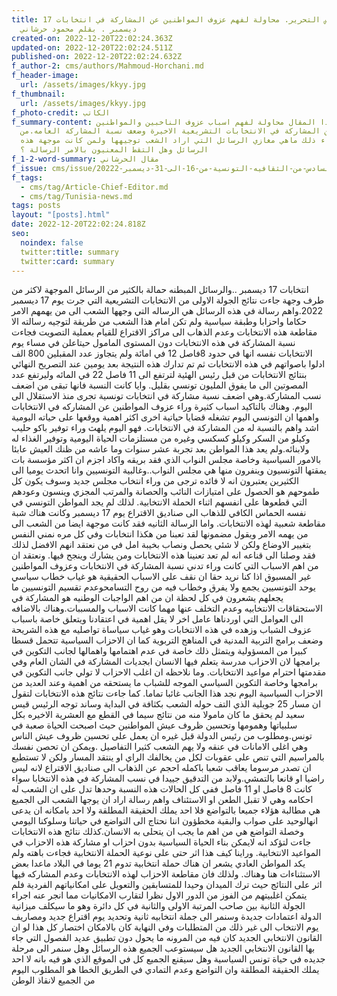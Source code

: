 ```yaml
---
title: مقال رئيس التحرير. محاولة لفهم عزوف المواطنين عن المشاركة في انتخابات 17
  ديسمبر . بقلم محمود حرشاني
created-on: 2022-12-20T22:02:24.363Z
updated-on: 2022-12-20T22:02:24.511Z
published-on: 2022-12-20T22:02:24.632Z
f_author-2: cms/authors/Mahmoud-Horchani.md
f_header-image:
  url: /assets/images/kkyy.jpg
f_thumbnail:
  url: /assets/images/kkyy.jpg
f_photo-credit: الكاتب
f_summary-content: في هذا المقال محاولة لفهم اسباب عزوف الناخبين والمواطنين
  عموما عن المشاركة في الانتخابات التشريعية الاخيرة وضعف نسبة المشاركة العامه.من
  يقفلا وراء ذلك ماهي مغازي الرسائل التي اراد الشعب توجيهها ولمن كانت موجهة هذه
  الرسائل وهل التقط المعنيون بالامر الرسالة ؟
f_1-2-word-summary: مقال الحرشاني
f_issue: cms/issue/العدد-السادس-من-الثقافيه-التونسية-من-16-الى-31-ديسمبر-20222.md
f_tags:
  - cms/tag/Article-Chief-Editor.md
  - cms/tag/Tunisia-news.md
tags: posts
layout: "[posts].html"
date: 2022-12-20T22:02:24.818Z
seo:
  noindex: false
  twitter:title: summary
  twitter:card: summary
---
```

انتخابات 17 ديسمبر ..والرسائل المبطنه حمالة بالكثير من الرسائل الموجهة لاكثر من طرف وجهة جاءت نتائج الجولة الاولى من الانتخابات التشريعية التي جرت يوم 17 ديسمبر 2022.واهم رسالة في هذه الرسائل هي الرساله التي وجهها الشعب الى من يهمهم الامر حكاما واحزابا وطبقة سياسية ولم تكن امام هذا الشعب من طريقة لتوجيه رسالته الا مقاطعة هذه الانتخابات وعدم الذهاب الى مراكز الاقتراع للقيام بعملية التصويت فجاءت نسبة المشاركة في هذه الانتخابات دون المستوى المامول حيتاعلن في مساء يوم الانتخابات نفسه انها في حدود 8فاصل 12 في امائة ولم يتجاوز عدد المقبلين 800 الف  ادلوا باصواتهم في هذه الانتخابات ثم تم تدارك هذه النتيجة بعد يومين عند التصريح النهائي بنتائج الانتخابات من قبل رئيس الهئية لترتفع الى 11 فاصل 22 في المائه وليرتفع عدد المصوتين الى ما يفوق المليون تونسي بقليل. وايا كانت النسبة فانها تبقى من اضعف نسب المشاركة.وهي اضعف نسبة مشاركة في انتخابات تونسية تجرى منذ الاستقلال الى اليوم. وهناك بالتاكيد اسباب كثيرة وراء عزوف المواطنين عن المشاركه في الانتخابات واهمها ان التونسي اليوم تشغله قضايا حياتية اخرى اكثر اهمية ووقعها على حياته اليومية اشد واهم بالنسبة له من المشاركة في الانتخابات. فهو اليوم يلهث وراء توفير باكو حليب وكيلو من السكر وكيلو كسكسي وغيره من مستلزمات الحياة اليومية وتوفير الغذاء له ولابنائه.ولم يعد هذا المواطن بعد تجربة عشر سنوات وما عاشه من ظنك العيش عابئا بالامور السياسية وخاصة مجلس النواب الذي فقد بريقه واكاد اجزم ان اكثر مؤسسة بات يمقتها التونسيون وينفرون منها هي مجلس النواب..وغالبية التونسيين وانا اتحدث يوميا الى الكثيرين يعتبرون انه لا فائده ترجى من وراء انتخاب مجلس جديد وسوف يكون كل طموحهم هو الحصول على امتيازات النائب والحصانة والمرتب المجزي وينسون وعودهم التي قطعوها على انفسهم اثناء الحملة الانتخابية. لذلك لم يجد المواطن التونسي في نفسه الحماس الكافي للذهاب الى صناديق الاقتراع يوم 17 ديسمبر وكانت هناك شبة مقاطعة شعبية لهذه الانتخابات. واما الرسالة الثانيه فقد كانت موجهة ايضا من الشعب الى من يهمه الامر ويقول مضمونها لقد تعبنا من هكذا انتخابات وفي كل مره نمني النفس بتغيير الاوضاع ولكن لا شئي يحصل ونصاب بخيبة امل في من نعتقد انهم الافضل  لذلك فقد وصلنا الى قناعه انه لم تعد تعنينا هذه الانتخابات ومن يشارك وينجح فيها. ونعتقد ان من اهم الاسباب التي كانت وراء تدني نسبة المشاركة في الانتخابات وعزوف المواطنين غير المسبوق اذا كنا نريد حقا ان نقف على الاسباب الحقيقية هو غياب خطاب سياسي يوحد التونسيين يجمع ولا يفرق وخطاب فيه من روح التسامحوعدم تقسيم التونسيين ما يجعلهم يشعرون في كل لحظة ان من اهم الواجبات الوطنيه هو المشاركة في الاستحقاقات الانتخابيه وعدم التخلف عنها مهما كانت الاسباب والمسببات.وهناك بالاضافه الى العوامل التي اوردناها عامل اخر لا يقل اهمية في اعتقادنا ويتعلق خاصة باسباب عزوف الشباب وزهده في هذه الانتخابات وهو غياب سياساة تواصليه مع هذه الشريحة وضعف برامج التربية المدنية في المناهج التربوية كما ان الاحزاب السياسية تتحمل قسطا كبيرا من المسؤولية ويتمثل ذلك خاصة في عدم اهتمامها واهمالها لجانب التكوين في برامجها لان الاحزاب مدرسة يتعلم فيها الانسان ابجديات المشاركة في الشان العام وفي مقدمتها احترام مواعيد الانتخابات. وما نلاحظه ان اغلب الاحزاب لا تولي جانب التكوين في برامجها وخاصة التكوين السياسي الموجه للشباب ما يستحقه من اهمية وعند العديد من الاحزاب السياسية اليوم نجد هذا الجانب غائبا تماما. كما جاءت نتائج هذه الانتخابات لتقول ان مسار 25 جويلية الذي التف حوله الشعب بكثافة في البداية وساند توجه الرئيس قيس سعيد لم يحقق ما كان مامولا منه من نتائج  سيما في القطع مع العشرية الاخيره  بكل سلبياتها  وهمومها  وتحسين ظروف عيش المواطنين حيث اصبحت الحياة صعبة في تونس.ومطلوب من رئيس الدولة قبل غيره ان يعمل على تحسين ظروف عيش الناس وهي اغلى الامانات في عنقه ولا يهم الشعب كثيرا التفاصيل .ويمكن ان تحصن نفسك بالمراسيم  التي تنص على عقوبات لكل من يخالفك الراي او ينتقد المسار ولكن لا تستطيع ان تصدر مرسوما يعاقب شعبا باكمله احجم عن الذهاب الى صناديق الاقتراع لانه ليس راضيا او قانعا بالتمشي.ولابد من التدقيق جييدا في نسب المشاركة في هذه الانتخابا سواء كانت 8 فاصل او 11 فاصل ففي كل الحالات هذه النسبة وحدها تدل على ان الشعب له احكامه وهي لا تقبل الطعن او الاستئناف واهم رسالة اراد ان يوجها الشعب الى الجميع هي مطالبة هؤلاء جميعا بالتواضع فلا احد يملك الحقيقة المطلقة ولا احد بامكانه ان يدعى انهالوحيد على صواب والبقية مخطؤون اننا نحتاج الى التواضع في حياتنا وسلوكنا اليومي وخصلة التواضع هي من اهم ما يجب ان يتحلى به الانسان.كذلك نتائج هذه الانتخابات جاءت لتؤكد انه لايمكن بناء الحياة السياسية بدون احزاب او مشاركة هذه الاحزاب في  المواعيد الانتخابية. وراينا كيف هذا اثر حتى على نوعية الحملة الانتخابية فجاءت باهته ولم يكد المواطن العادي يشعر ان هناك حملة انتخابية تدوم 21 يوما في البلاد  ماعدا بعض الاستثناءات هنا وهناك. ولذلك فان مقاطعة الاحزاب لهذه الانتخابات وعدم المشاركه فيها اثر على النتائج حيث ترك الميدان وحيدا للمتسابقين والتعويل على امكانياتهم الفردية فلم يتمكن اغلبيتهم من الفوز من الدور الاول نظرا لتقارب الامكانيات مما انجر عنه  اجراء الجولة الثانية بين صاحب المرتبة الاولى والثانية في كل دائرة وهو ما سيكلف ميزانية الدولة اعتمادات جديدة وسنمر الى جملة انتخابيه ثانية وتحديد يوم اقتراع جديد ومصاريف يوم الانتخاب الى غير ذلك من المتطلبات وفي النهاية كان بالامكان اختصار كل هذا لو ان القانون الانتخابي الجديد كان فيه من المرونه ما يحول دون تطبيق عديد الفصول التي جاء بها القانون الانتخابي الجديد هل سيستوعب الجميع هذه الرسائل وهل سنمر الى مرحلة جديده في حياة تونس السياسية وهل سيقنع الجميع كل في الموقع الذي هو فيه بانه لا احد يملك الحقيقة المطلقة 
و﻿ان التواضع وعدم التمادي في الطريق الخطا هو المطلوب اليوم من الجميع لانقاذ الوطن